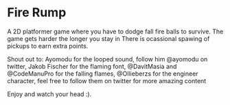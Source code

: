 # Fire Rump

A 2D platformer game where you have to dodge fall fire balls to survive.
The game gets harder the longer you stay in 
There is ocassional spawing of pickups to earn extra points.

Shout out to: Ayomodu for the looped sound, follow him @ayomodu on twitter,
              Jakob Fischer for the flaming font, 
              @DavitMasia and @CodeManuPro for the falling flames, 
              @Ollieberzs for the engineer character, 
feel free to follow them on twitter for more amazing content

Enjoy and watch your head :).
